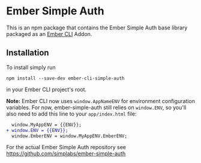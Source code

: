 #  Ember Simple Auth

This is an npm package that contains the Ember Simple Auth base library
packaged as an [Ember CLI](https://github.com/stefanpenner/ember-cli) Addon.

## Installation

To install simply run

```
npm install --save-dev ember-cli-simple-auth
```

in your Ember CLI project's root.

**Note:** Ember CLI now uses `window.AppNameENV` for environment configuration variables. For now, ember-simple-auth still relies on `window.ENV`, so you'll also need to add this line to your `app/index.html` file:

```diff
  window.MyAppENV = {{ENV}};
+ window.ENV = {{ENV}};
  window.EmberENV = window.MyAppENV.EmberENV;
```

For the actual Ember Simple Auth repository see
https://github.com/simplabs/ember-simple-auth
